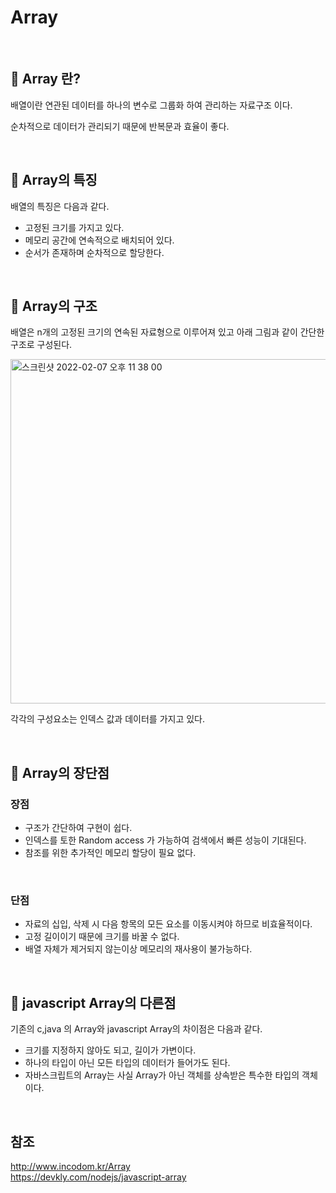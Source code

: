 # Array

<br>

## 📓 Array 란?

배열이란 연관된 데이터를 하나의 변수로 그룹화 하여 관리하는 자료구조 이다.

순차적으로 데이터가 관리되기 때문에 반복문과 효율이 좋다.

<br>

## 📗 Array의 특징

배열의 특징은 다음과 같다.

* 고정된 크기를 가지고 있다.
* 메모리 공간에 연속적으로 배치되어 있다.
* 순서가 존재하며 순차적으로 할당한다.

<br>

## 📘 Array의 구조

배열은 n개의 고정된 크기의 연속된 자료형으로 이루어져 있고 아래 그림과 같이 간단한 구조로 구성된다.

<img width="551" alt="스크린샷 2022-02-07 오후 11 38 00" src="https://user-images.githubusercontent.com/62639722/152810370-3b869926-83d9-450c-b4d9-2adbb91e4d92.png">

각각의 구성요소는 인덱스 값과 데이터를 가지고 있다.

<br>

## 📕 Array의 장단점

### 장점

* 구조가 간단하여 구현이 쉽다.
* 인덱스를 토한 Random access 가 가능하여 검색에서 빠른 성능이 기대된다.
* 참조를 위한 추가적인 메모리 할당이 필요 없다.

<br>

### 단점

* 자료의 십입, 삭제 시 다음 항목의 모든 요소를 이동시켜야 하므로 비효율적이다.
* 고정 길이이기 때문에 크기를 바꿀 수 없다.
* 배열 자체가 제거되지 않는이상 메모리의 재사용이 불가능하다.

<br>

## 📙 javascript Array의 다른점

기존의 c,java 의 Array와 javascript Array의 차이점은 다음과 같다.

* 크기를 지정하지 않아도 되고, 길이가 가변이다.
* 하나의 타입이 아닌 모든 타입의 데이터가 들어가도 된다.
* 자바스크립트의 Array는 사실 Array가 아닌 객체를 상속받은 특수한 타입의 객체이다.

<br>

## 참조

http://www.incodom.kr/Array <br>
https://devkly.com/nodejs/javascript-array



